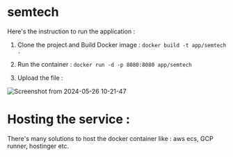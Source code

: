 # semtech
Here's the instruction to run the application :
1. Clone the project and Build Docker image :
`docker build -t app/semtech . `
 
  
2. Run the container : 
`docker run -d -p 8080:8080 app/semtech`

   
3. Upload the file :


![Screenshot from 2024-05-26 10-21-47](https://github.com/darion92/semtech/assets/34867909/312d710b-ac61-4263-9ee1-333bf8216e2d)


# Hosting the service :
There's many solutions to host the docker container like : aws ecs, GCP runner, hostinger etc.
